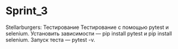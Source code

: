 # Sprint_3
Stellarburgers: Тестирование
Тестирование с помощью pytest и selenium.
Установить зависимости — pip install pytest и pip install selenium.
Запуск теста — pytest -v.